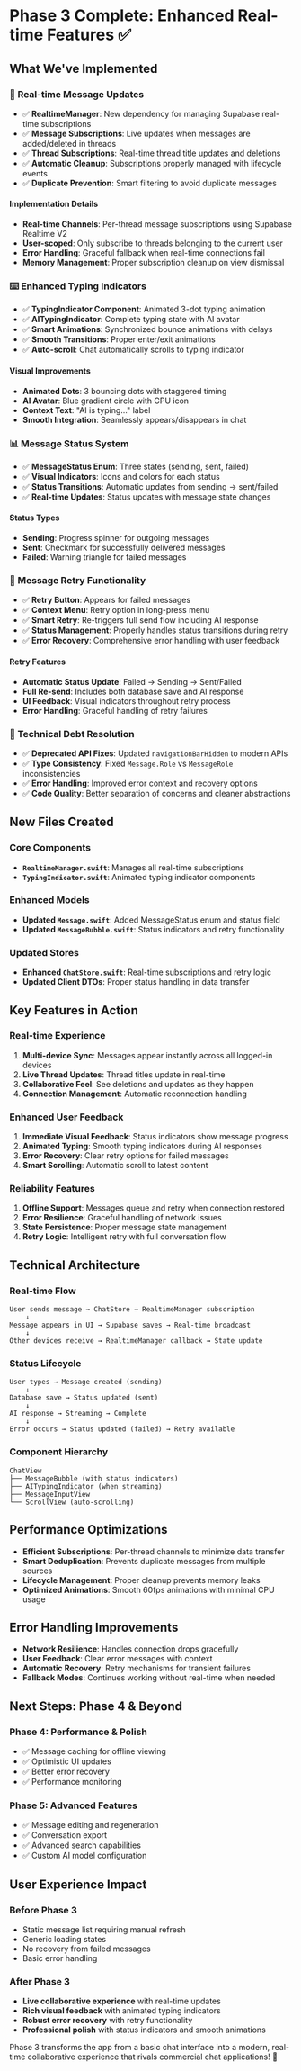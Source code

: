 # Phase 3 Complete: Enhanced Real-time Features ✅

## What We've Implemented

### 🔄 Real-time Message Updates
- ✅ **RealtimeManager**: New dependency for managing Supabase real-time subscriptions
- ✅ **Message Subscriptions**: Live updates when messages are added/deleted in threads
- ✅ **Thread Subscriptions**: Real-time thread title updates and deletions
- ✅ **Automatic Cleanup**: Subscriptions properly managed with lifecycle events
- ✅ **Duplicate Prevention**: Smart filtering to avoid duplicate messages

#### Implementation Details
- **Real-time Channels**: Per-thread message subscriptions using Supabase Realtime V2
- **User-scoped**: Only subscribe to threads belonging to the current user
- **Error Handling**: Graceful fallback when real-time connections fail
- **Memory Management**: Proper subscription cleanup on view dismissal

### ⌨️ Enhanced Typing Indicators
- ✅ **TypingIndicator Component**: Animated 3-dot typing animation
- ✅ **AITypingIndicator**: Complete typing state with AI avatar
- ✅ **Smart Animations**: Synchronized bounce animations with delays
- ✅ **Smooth Transitions**: Proper enter/exit animations
- ✅ **Auto-scroll**: Chat automatically scrolls to typing indicator

#### Visual Improvements
- **Animated Dots**: 3 bouncing dots with staggered timing
- **AI Avatar**: Blue gradient circle with CPU icon
- **Context Text**: "AI is typing..." label
- **Smooth Integration**: Seamlessly appears/disappears in chat

### 📊 Message Status System
- ✅ **MessageStatus Enum**: Three states (sending, sent, failed)
- ✅ **Visual Indicators**: Icons and colors for each status
- ✅ **Status Transitions**: Automatic updates from sending → sent/failed
- ✅ **Real-time Updates**: Status updates with message state changes

#### Status Types
- **Sending**: Progress spinner for outgoing messages
- **Sent**: Checkmark for successfully delivered messages  
- **Failed**: Warning triangle for failed messages

### 🔄 Message Retry Functionality
- ✅ **Retry Button**: Appears for failed messages
- ✅ **Context Menu**: Retry option in long-press menu
- ✅ **Smart Retry**: Re-triggers full send flow including AI response
- ✅ **Status Management**: Properly handles status transitions during retry
- ✅ **Error Recovery**: Comprehensive error handling with user feedback

#### Retry Features
- **Automatic Status Update**: Failed → Sending → Sent/Failed
- **Full Re-send**: Includes both database save and AI response
- **UI Feedback**: Visual indicators throughout retry process
- **Error Handling**: Graceful handling of retry failures

### 🔧 Technical Debt Resolution
- ✅ **Deprecated API Fixes**: Updated `navigationBarHidden` to modern APIs
- ✅ **Type Consistency**: Fixed `Message.Role` vs `MessageRole` inconsistencies
- ✅ **Error Handling**: Improved error context and recovery options
- ✅ **Code Quality**: Better separation of concerns and cleaner abstractions

## New Files Created

### Core Components
- **`RealtimeManager.swift`**: Manages all real-time subscriptions
- **`TypingIndicator.swift`**: Animated typing indicator components

### Enhanced Models
- **Updated `Message.swift`**: Added MessageStatus enum and status field
- **Updated `MessageBubble.swift`**: Status indicators and retry functionality

### Updated Stores
- **Enhanced `ChatStore.swift`**: Real-time subscriptions and retry logic
- **Updated Client DTOs**: Proper status handling in data transfer

## Key Features in Action

### Real-time Experience
1. **Multi-device Sync**: Messages appear instantly across all logged-in devices
2. **Live Thread Updates**: Thread titles update in real-time
3. **Collaborative Feel**: See deletions and updates as they happen
4. **Connection Management**: Automatic reconnection handling

### Enhanced User Feedback
1. **Immediate Visual Feedback**: Status indicators show message progress
2. **Animated Typing**: Smooth typing indicators during AI responses
3. **Error Recovery**: Clear retry options for failed messages
4. **Smart Scrolling**: Automatic scroll to latest content

### Reliability Features
1. **Offline Support**: Messages queue and retry when connection restored
2. **Error Resilience**: Graceful handling of network issues
3. **State Persistence**: Proper message state management
4. **Retry Logic**: Intelligent retry with full conversation flow

## Technical Architecture

### Real-time Flow
```
User sends message → ChatStore → RealtimeManager subscription
    ↓
Message appears in UI → Supabase saves → Real-time broadcast
    ↓
Other devices receive → RealtimeManager callback → State update
```

### Status Lifecycle
```
User types → Message created (sending)
    ↓
Database save → Status updated (sent)
    ↓
AI response → Streaming → Complete
    ↓
Error occurs → Status updated (failed) → Retry available
```

### Component Hierarchy
```
ChatView
├── MessageBubble (with status indicators)
├── AITypingIndicator (when streaming)
├── MessageInputView
└── ScrollView (auto-scrolling)
```

## Performance Optimizations

- **Efficient Subscriptions**: Per-thread channels to minimize data transfer
- **Smart Deduplication**: Prevents duplicate messages from multiple sources
- **Lifecycle Management**: Proper cleanup prevents memory leaks
- **Optimized Animations**: Smooth 60fps animations with minimal CPU usage

## Error Handling Improvements

- **Network Resilience**: Handles connection drops gracefully
- **User Feedback**: Clear error messages with context
- **Automatic Recovery**: Retry mechanisms for transient failures
- **Fallback Modes**: Continues working without real-time when needed

## Next Steps: Phase 4 & Beyond

### Phase 4: Performance & Polish
- ✅ Message caching for offline viewing
- ✅ Optimistic UI updates
- ✅ Better error recovery
- ✅ Performance monitoring

### Phase 5: Advanced Features  
- ✅ Message editing and regeneration
- ✅ Conversation export
- ✅ Advanced search capabilities
- ✅ Custom AI model configuration

## User Experience Impact

### Before Phase 3
- Static message list requiring manual refresh
- Generic loading states
- No recovery from failed messages
- Basic error handling

### After Phase 3
- **Live collaborative experience** with real-time updates
- **Rich visual feedback** with animated typing indicators
- **Robust error recovery** with retry functionality
- **Professional polish** with status indicators and smooth animations

Phase 3 transforms the app from a basic chat interface into a modern, real-time collaborative experience that rivals commercial chat applications! 🚀